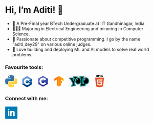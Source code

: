 # Hi, I’m Aditi! 👋
- 🚀 A Pre-Final year BTech Undergraduate at IIT Gandhinagar, India.
- 👨🏻‍🎓 Majoring in Electrical Engineering and minoring in Computer Science.
- 🌱 Passionate about competitive programming. I go by the name "aditi_dey29" on various online judges.
- 👀 Love building and deploying ML and AI models to solve real world problems.

### Favourite tools:
<p align="left"> 
  <img height="40" src="python.png">&nbsp;&nbsp;
  <img height="40" src="c++.png">&nbsp;&nbsp;
  <img height="40" src="c.png">&nbsp;&nbsp;
  <img height="40" src="tf.png">&nbsp;&nbsp;
  <img height="40" src="yolo.png">&nbsp;&nbsp;
  <img height="40" src="html.png">&nbsp;&nbsp;
  
</p>

### Connect with me:
<p align="left"> 
  <a href="https://www.linkedin.com/in/aditi-dey-609333204/" target = ”_blank”><img height="40" src="linkedin.png"></a>&nbsp;&nbsp;
</p>

<!---
aditi-dey29/aditi-dey29 is a ✨ special ✨ repository because its `README.md` (this file) appears on your GitHub profile.
You can click the Preview link to take a look at your changes.
--->
